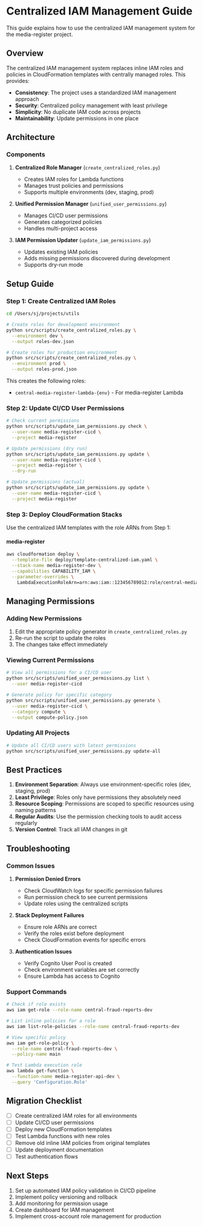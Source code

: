 # Centralized IAM Management Guide

This guide explains how to use the centralized IAM management system for the media-register project.

## Overview

The centralized IAM management system replaces inline IAM roles and policies in CloudFormation templates with centrally managed roles. This provides:

- **Consistency**: The project uses a standardized IAM management approach
- **Security**: Centralized policy management with least privilege
- **Simplicity**: No duplicate IAM code across projects
- **Maintainability**: Update permissions in one place

## Architecture

### Components

1. **Centralized Role Manager** (`create_centralized_roles.py`)
   - Creates IAM roles for Lambda functions
   - Manages trust policies and permissions
   - Supports multiple environments (dev, staging, prod)

2. **Unified Permission Manager** (`unified_user_permissions.py`)
   - Manages CI/CD user permissions
   - Generates categorized policies
   - Handles multi-project access

3. **IAM Permission Updater** (`update_iam_permissions.py`)
   - Updates existing IAM policies
   - Adds missing permissions discovered during development
   - Supports dry-run mode

## Setup Guide

### Step 1: Create Centralized IAM Roles

```bash
cd /Users/sj/projects/utils

# Create roles for development environment
python src/scripts/create_centralized_roles.py \
  --environment dev \
  --output roles-dev.json

# Create roles for production environment
python src/scripts/create_centralized_roles.py \
  --environment prod \
  --output roles-prod.json
```

This creates the following roles:

- `central-media-register-lambda-{env}` - For media-register Lambda

### Step 2: Update CI/CD User Permissions

```bash
# Check current permissions
python src/scripts/update_iam_permissions.py check \
  --user-name media-register-cicd \
  --project media-register

# Update permissions (dry run)
python src/scripts/update_iam_permissions.py update \
  --user-name media-register-cicd \
  --project media-register \
  --dry-run

# Update permissions (actual)
python src/scripts/update_iam_permissions.py update \
  --user-name media-register-cicd \
  --project media-register
```

### Step 3: Deploy CloudFormation Stacks

Use the centralized IAM templates with the role ARNs from Step 1:

#### media-register

```bash
aws cloudformation deploy \
  --template-file deploy/template-centralized-iam.yaml \
  --stack-name media-register-dev \
  --capabilities CAPABILITY_IAM \
  --parameter-overrides \
    LambdaExecutionRoleArn=arn:aws:iam::123456789012:role/central-media-register-lambda-dev
```
## Managing Permissions

### Adding New Permissions

1. Edit the appropriate policy generator in `create_centralized_roles.py`
2. Re-run the script to update the roles
3. The changes take effect immediately

### Viewing Current Permissions

```bash
# View all permissions for a CI/CD user
python src/scripts/unified_user_permissions.py list \
  --user media-register-cicd

# Generate policy for specific category
python src/scripts/unified_user_permissions.py generate \
  --user media-register-cicd \
  --category compute \
  --output compute-policy.json
```

### Updating All Projects

```bash
# Update all CI/CD users with latest permissions
python src/scripts/unified_user_permissions.py update-all
```

## Best Practices

1. **Environment Separation**: Always use environment-specific roles (dev, staging, prod)
2. **Least Privilege**: Roles only have permissions they absolutely need
3. **Resource Scoping**: Permissions are scoped to specific resources using naming patterns
4. **Regular Audits**: Use the permission checking tools to audit access regularly
5. **Version Control**: Track all IAM changes in git

## Troubleshooting

### Common Issues

1. **Permission Denied Errors**
   - Check CloudWatch logs for specific permission failures
   - Run permission check to see current permissions
   - Update roles using the centralized scripts

2. **Stack Deployment Failures**
   - Ensure role ARNs are correct
   - Verify the roles exist before deployment
   - Check CloudFormation events for specific errors

3. **Authentication Issues**
   - Verify Cognito User Pool is created
   - Check environment variables are set correctly
   - Ensure Lambda has access to Cognito

### Support Commands

```bash
# Check if role exists
aws iam get-role --role-name central-fraud-reports-dev

# List inline policies for a role
aws iam list-role-policies --role-name central-fraud-reports-dev

# View specific policy
aws iam get-role-policy \
  --role-name central-fraud-reports-dev \
  --policy-name main

# Test Lambda execution role
aws lambda get-function \
  --function-name media-register-api-dev \
  --query 'Configuration.Role'
```

## Migration Checklist

- [ ] Create centralized IAM roles for all environments
- [ ] Update CI/CD user permissions
- [ ] Deploy new CloudFormation templates
- [ ] Test Lambda functions with new roles
- [ ] Remove old inline IAM policies from original templates
- [ ] Update deployment documentation
- [ ] Test authentication flows

## Next Steps

1. Set up automated IAM policy validation in CI/CD pipeline
2. Implement policy versioning and rollback
3. Add monitoring for permission usage
4. Create dashboard for IAM management
5. Implement cross-account role management for production
